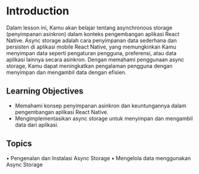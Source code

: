 # Introduction

Dalam lesson ini, Kamu akan belajar tentang asynchronous storage (penyimpanan asinkron) dalam konteks pengembangan aplikasi React Native. Async storage adalah cara penyimpanan data sederhana dan persisten di aplikasi mobile React Native, yang memungkinkan Kamu menyimpan data seperti pengaturan pengguna, preferensi, atau data aplikasi lainnya secara asinkron. Dengan memahami penggunaan async storage, Kamu dapat meningkatkan pengalaman pengguna dengan menyimpan dan mengambil data dengan efisien.

## Learning Objectives

- Memahami konsep penyimpanan asinkron dan keuntungannya dalam pengembangan aplikasi React Native.
- Mengimplementasikan async storage untuk menyimpan dan mengambil data dari aplikasi.

## Topics

• Pengenalan dan Instalasi Async Storage
• Mengelola data menggunakan Async Storage
